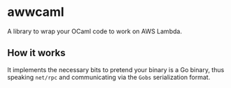 awwcaml
=======

A library to wrap your OCaml code to work on AWS Lambda.

How it works
------------

It implements the necessary bits to pretend your binary is a Go binary, thus
speaking `net/rpc` and communicating via the `Gobs` serialization format.
